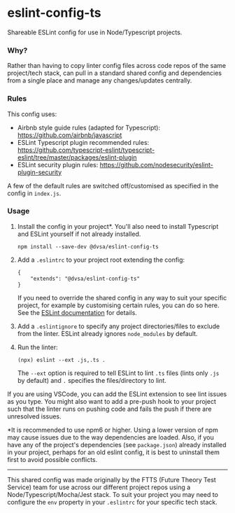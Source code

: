 # eslint-config-ts
Shareable ESLint config for use in Node/Typescript projects.

### Why?
Rather than having to copy linter config files across code repos of the same project/tech stack, can pull in a standard shared config and dependencies from a single place and manage any changes/updates centrally.

### Rules
This config uses:
- Airbnb style guide rules (adapted for Typescript): https://github.com/airbnb/javascript
- ESLint Typescript plugin recommended rules: https://github.com/typescript-eslint/typescript-eslint/tree/master/packages/eslint-plugin
- ESLint security plugin rules: https://github.com/nodesecurity/eslint-plugin-security

A few of the default rules are switched off/customised as specified in the config in `index.js`.

### Usage
1. Install the config in your project\*. You'll also need to install Typescript and ESLint yourself if not already installed.

    `npm install --save-dev @dvsa/eslint-config-ts`

2. Add a `.eslintrc` to your project root extending the config:

    ```
    {
        "extends": "@dvsa/eslint-config-ts"
    }
    ```

    If you need to override the shared config in any way to suit your specific project, for example by customising certain rules, you can do so here. See the [ESLint documentation](https://eslint.org/docs/user-guide/configuring "ESLint documentation") for details.

3. Add a `.eslintignore` to specify any project directories/files to exclude from the linter. ESLint already ignores `node_modules` by default.

4. Run the linter:

    `(npx) eslint --ext .js,.ts .`

    The `--ext` option is required to tell ESLint to lint `.ts` files (lints only `.js` by default) and `.` specifies the files/directory to lint.

If you are using VSCode, you can add the ESLint extension to see lint issues as you type. You might also want to add a pre-push hook to your project such that the linter runs on pushing code and fails the push if there are unresolved issues.

\*It is recommended to use npm6 or higher. Using a lower version of npm may cause issues due to the way dependencies are loaded. Also, if you have any of the project's dependencies (see `package.json`) already installed in your project, perhaps for an old eslint config, it is best to uninstall them first to avoid possible conflicts.

------------

This shared config was made originally by the FTTS (Future Theory Test Service) team for use across our different project repos using a Node/Typescript/Mocha/Jest stack. To suit your project you may need to configure the `env` property in your `.eslintrc` for your specific tech stack.
